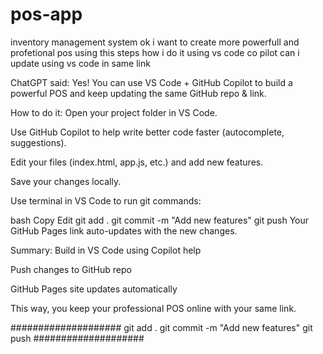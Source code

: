 # pos-app
inventory management system
ok i want to create more powerfull and profetional pos using this steps how i do it using vs code co pilot can i update using vs code in same link 


ChatGPT said:
Yes! You can use VS Code + GitHub Copilot to build a powerful POS and keep updating the same GitHub repo & link.

How to do it:
Open your project folder in VS Code.

Use GitHub Copilot to help write better code faster (autocomplete, suggestions).

Edit your files (index.html, app.js, etc.) and add new features.

Save your changes locally.

Use terminal in VS Code to run git commands:

bash
Copy
Edit
git add .
git commit -m "Add new features"
git push
Your GitHub Pages link auto-updates with the new changes.

Summary:
Build in VS Code using Copilot help

Push changes to GitHub repo

GitHub Pages site updates automatically

This way, you keep your professional POS online with your same link.



####################
    git add .
    git commit -m "Add new features"
    git push
####################